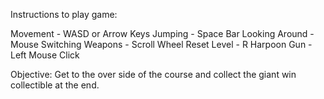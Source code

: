 Instructions to play game:

Movement - WASD or Arrow Keys
Jumping - Space Bar
Looking Around - Mouse
Switching Weapons - Scroll Wheel
Reset Level - R
Harpoon Gun - Left Mouse Click

Objective:
Get to the over side of the course and collect the giant win collectible at the end.
